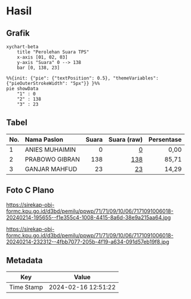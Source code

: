 # Hasil

## Grafik

```mermaid
xychart-beta
    title "Perolehan Suara TPS"
    x-axis [01, 02, 03]
    y-axis "Suara" 0 --> 138
    bar [0, 138, 23]
```

```mermaid
%%{init: {"pie": {"textPosition": 0.5}, "themeVariables": {"pieOuterStrokeWidth": "5px"}} }%%
pie showData
    "1" : 0
    "2" : 138
    "3" : 23
```

## Tabel

| No. | Nama Paslon    | Suara | Suara (raw) | Persentase |
|:--- |:-------------- | -----:| -----------:| ----------:|
| 1   | ANIES MUHAIMIN | 0     | [0][p-1]    | 0,00       |
| 2   | PRABOWO GIBRAN | 138   | [138][p-2]  | 85,71      |
| 3   | GANJAR MAHFUD  | 23    | [23][p-3]   | 14,29      |


[p-1]: https://github.com/gigit-pemilu/pemilu-2024-71-sulawesi-utara/blob/main/pilpres/hitung-suara/sub/71-sulawesi-utara/sub/71-kota-manado/sub/09-malalayang/sub/1006-malalayang-satu-barat/sub/018-tps/sub/paslon-1.txt
[p-2]: https://github.com/gigit-pemilu/pemilu-2024-71-sulawesi-utara/blob/main/pilpres/hitung-suara/sub/71-sulawesi-utara/sub/71-kota-manado/sub/09-malalayang/sub/1006-malalayang-satu-barat/sub/018-tps/sub/paslon-2.txt
[p-3]: https://github.com/gigit-pemilu/pemilu-2024-71-sulawesi-utara/blob/main/pilpres/hitung-suara/sub/71-sulawesi-utara/sub/71-kota-manado/sub/09-malalayang/sub/1006-malalayang-satu-barat/sub/018-tps/sub/paslon-3.txt

## Foto C Plano

https://sirekap-obj-formc.kpu.go.id/d3bd/pemilu/ppwp/71/71/09/10/06/7171091006018-20240214-195655--f1e355c4-1008-4415-8a6d-38e9a215aa64.jpg

https://sirekap-obj-formc.kpu.go.id/d3bd/pemilu/ppwp/71/71/09/10/06/7171091006018-20240214-232312--4fbb7077-205b-4f19-a634-091d57eb19f8.jpg


## Metadata

| Key        | Value               |
| ---------- | ------------------- |
| Time Stamp | 2024-02-16 12:51:22 |



